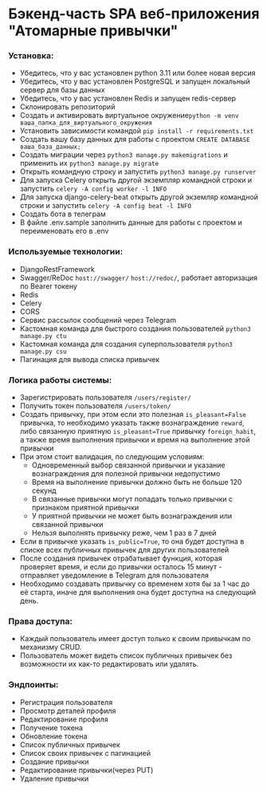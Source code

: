 # Бэкенд-часть SPA веб-приложения "Атомарные привычки"

### Установка:

- Убедитесь, что у вас установлен python 3.11 или более новая версия<br>
- Убедитесь, что у вас установлен PostgreSQL и запущен локальный сервер для базы данных<br>
- Убедитесь, что у вас установлен Redis и запущен redis-сервер<br>
- Склонировать репозиторий<br>
- Создать и активировать виртуальное окружение```python -m venv ваша_папка_для_виртуального_окружения```<br>
- Установить зависимости командой ```pip install -r requirements.txt```<br>
- Создать вашу базу данных для работы с проектом ```CREATE DATABASE ваша_база_данных;```<br>
- Создать миграции через ```python3 manage.py makemigrations``` и применить их ```python3 manage.py migrate```<br>
- Открыть командную строку и запустить ```python3 manage.py runserver```<br>
- Для запуска Celery открыть другой экземпляр командной строки и запустить ```celery -A config worker -l INFO```<br>
- Для запуска django-celery-beat открыть другой экземляр командной строки и
  запустить ```celery -A config beat -l INFO```<br>
- Создать бота в телеграм<br>
- В файле .env.sample заполнить данные для работы с проектом и переименовать его в .env<br>

### Используемые технологии:

- DjangoRestFramework<br>
- Swagger/ReDoc ```host://swagger/``` ```host://redoc/```, работает авторизация по Bearer токену<br>
- Redis<br>
- Celery<br>
- CORS<br>
- Сервис рассылок сообщений через Telegram
- Кастомная команда для быстрого создания пользователей ```python3 manage.py ctu```<br>
- Кастомная команда для создания суперпользователя ```python3 manage.py csu```<br>
- Пагинация для вывода списка привычек

### Логика работы системы:

- Зарегистрировать пользователя ```/users/register/```<br>
- Получить токен пользователя ```/users/token/```<br>
- Создать привычку, при этом если это полезная ```is_pleasant=False``` привычка, то необходимо указать также
  вознаграждение ```reward```, либо связанную приятную ```is_pleasant=True``` привычку ```foreign_habit```, а также
  время выполнения привычки и время на выполнение этой привычки<br>
- При этом стоит валидация, по следующим условиям:
  - Одновременный выбор связанной привычки и указание вознаграждения для полезной привычки недопустимо
  - Время на выполнение привычки должно быть не больше 120 секунд
  - В связанные привычки могут попадать только привычки с признаком приятной привычки
  - У приятной привычки не может быть вознаграждения или связанной привычки
  - Нельзя выполнять привычку реже, чем 1 раз в 7 дней<br>
- Если в привычке указать ```is_public=True```, то она будет доступна в списке всех публичных привычек для других
  пользователей<br>
- После создания привычек отрабатывает функция, которая проверяет время, и если до привычки осталось 15 минут -
  отправляет уведомление в Telegram для пользователя<br>
- Необходимо создавать привычку со временем хотя бы за 1 час до её старта, иначе для выполнения она будет доступна на
  следующий день.<br>

### Права доступа:

- Каждый пользователь имеет доступ только к своим привычкам по механизму CRUD.<br>
- Пользователь может видеть список публичных привычек без возможности их как-то редактировать или удалять.<br>

### Эндпоинты:
- Регистрация пользователя
- Просмотр деталей профиля
- Редактирование профиля
- Получение токена
- Обновление токена
- Список публичных привычек
- Список своих привычек с пагинацией
- Создание привычки
- Редактирование привычки(через PUT)
- Удаление привычки
